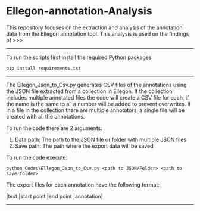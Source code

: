# Ellegon-annotation-Analysis
This repository focuses on the extraction and analysis of the annotation data from the Ellegon annotation tool.
This analysis is used on the findings of >>>

---

To run the scripts first install the required Python packages
```
pip install requirements.txt
```
---

The Ellegon_Json_to_Csv.py generates CSV files of the annotations using the JSON file extracted from a collection in Ellegon. If the collection includes multiple annotated files the code will create a CSV file for each, if the name is the same to all a number will be added to prevent overwrites. If in a file in the collection there are multiple annotators, a single file will be created with all the annotations. 

To run the code there are 2 arguments:
1. Data path: The path to the JSON file or folder with  multiple JSON files
2. Save path: The path where the export data will be saved

To run the code execute: 

```
python Codes\Ellegon_Json_to_Csv.py <path to JSON/Folder> <path to save folder>
```
The export files for each annotation have the following format:

|text |start point |end point |annotation|

---






